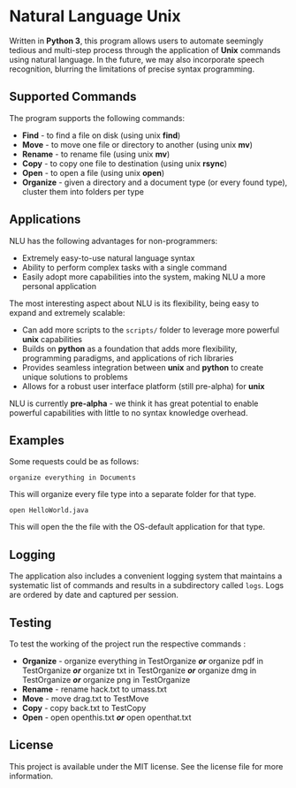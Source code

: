# Natural Language Unix

Written in **Python 3**, this program allows users to automate seemingly tedious and multi-step process through the application of **Unix** commands using natural language. In the future, we may also incorporate speech recognition, blurring the limitations of precise syntax programming.

## Supported Commands

The program supports the following commands:
* **Find** - to find a file on disk (using unix **find**)
* **Move** - to move one file or directory to another (using unix **mv**)
* **Rename** - to rename file (using unix **mv**)
* **Copy** - to copy one file to destination (using unix **rsync**)
* **Open** - to open a file (using unix **open**)
* **Organize** - given a directory and a document type (or every found type), cluster them into folders per type

## Applications

NLU has the following advantages for non-programmers:
* Extremely easy-to-use natural language syntax
* Ability to perform complex tasks with a single command
* Easily adopt more capabilities into the system, making NLU a more personal application

The most interesting aspect about NLU is its flexibility, being easy to expand and extremely scalable:
* Can add more scripts to the `scripts/` folder to leverage more powerful **unix** capabilities
* Builds on **python** as a foundation that adds more flexibility, programming paradigms, and applications of rich libraries
* Provides seamless integration between **unix** and **python** to create unique solutions to problems
* Allows for a robust user interface platform (still pre-alpha) for **unix**

NLU is currently **pre-alpha** - we think it has great potential to enable powerful capabilities with little to no syntax knowledge overhead.

## Examples

Some requests could be as follows:
```
organize everything in Documents
```

This will organize every file type into a separate folder for that type.

```
open HelloWorld.java
```

This will open the the file with the OS-default application for that type.

## Logging

The application also includes a convenient logging system that maintains a systematic list of commands and results in a subdirectory called `logs`. Logs are ordered by date and captured per session.

## Testing

To test the working of the project run the respective commands :

* **Organize** - organize everything in TestOrganize  ***or*** organize pdf in TestOrganize ***or*** organize txt in TestOrganize ***or*** organize dmg in TestOrganize ***or*** organize png in TestOrganize
* **Rename** - rename hack.txt to umass.txt
* **Move** - move drag.txt to TestMove
* **Copy** - copy back.txt to TestCopy
* **Open** - open openthis.txt ***or*** open openthat.txt

## License

This project is available under the MIT license. See the license file for more information.
